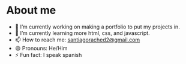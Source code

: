 # About me

- 🔭 I’m currently working on making a portfolio to put my projects in.
- 🌱 I’m currently learning more html, css, and javascript.
- 📫 How to reach me: santiagorached2@gmail.com
- 😄 Pronouns: He/Him
- ⚡ Fun fact: I speak spanish

